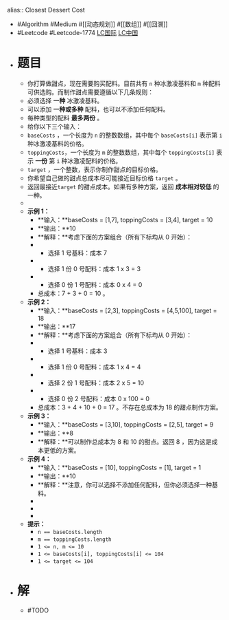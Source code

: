 alias:: Closest Dessert Cost

- #Algorithm #Medium #[[动态规划]] #[[数组]] #[[回溯]]
- #Leetcode #Leetcode-1774 [LC国际](https://leetcode.com/problems/closest-dessert-cost/) [LC中国](https://leetcode.cn/problems/closest-dessert-cost/)
- # 题目
	- 你打算做甜点，现在需要购买配料。目前共有 `n` 种冰激凌基料和 `m` 种配料可供选购。而制作甜点需要遵循以下几条规则：
	- 必须选择 **一种** 冰激凌基料。
	- 可以添加 **一种或多种** 配料，也可以不添加任何配料。
	- 每种类型的配料 **最多两份** 。
	- 给你以下三个输入：
	- `baseCosts` ，一个长度为 `n` 的整数数组，其中每个 `baseCosts[i]` 表示第 `i` 种冰激凌基料的价格。
	- `toppingCosts`，一个长度为 `m` 的整数数组，其中每个 `toppingCosts[i]` 表示 **一份** 第 `i` 种冰激凌配料的价格。
	- `target` ，一个整数，表示你制作甜点的目标价格。
	- 你希望自己做的甜点总成本尽可能接近目标价格 `target` 。
	- 返回最接近`target` 的甜点成本。如果有多种方案，返回 **成本相对较低** 的一种。
	-
	- **示例 1：**
		- **输入：**baseCosts = [1,7], toppingCosts = [3,4], target = 10
		- **输出：**10
		- **解释：**考虑下面的方案组合（所有下标均从 0 开始）：
		- - 选择 1 号基料：成本 7
		- - 选择 1 份 0 号配料：成本 1 x 3 = 3
		- - 选择 0 份 1 号配料：成本 0 x 4 = 0
		- 总成本：7 + 3 + 0 = 10 。
	- **示例 2：**
		- **输入：**baseCosts = [2,3], toppingCosts = [4,5,100], target = 18
		- **输出：**17
		- **解释：**考虑下面的方案组合（所有下标均从 0 开始）：
		- - 选择 1 号基料：成本 3
		- - 选择 1 份 0 号配料：成本 1 x 4 = 4
		- - 选择 2 份 1 号配料：成本 2 x 5 = 10
		- - 选择 0 份 2 号配料：成本 0 x 100 = 0
		- 总成本：3 + 4 + 10 + 0 = 17 。不存在总成本为 18 的甜点制作方案。
	- **示例 3：**
		- **输入：**baseCosts = [3,10], toppingCosts = [2,5], target = 9
		- **输出：**8
		- **解释：**可以制作总成本为 8 和 10 的甜点。返回 8 ，因为这是成本更低的方案。
	- **示例 4：**
		- **输入：**baseCosts = [10], toppingCosts = [1], target = 1
		- **输出：**10
		- **解释：**注意，你可以选择不添加任何配料，但你必须选择一种基料。
		-
		-
		-
	- **提示：**
		- `n == baseCosts.length`
		- `m == toppingCosts.length`
		- `1 <= n, m <= 10`
		- `1 <= baseCosts[i], toppingCosts[i] <= 104`
		- `1 <= target <= 104`
- # 解
	- #TODO